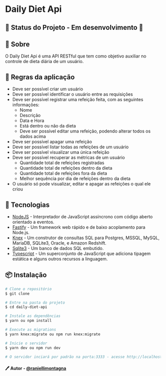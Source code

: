 # Daily Diet Api

## 🚧 Status do Projeto - Em desenvolvimento 🚧

## 📖 Sobre

O Daily Diet Api é uma API RESTful que tem como objetivo auxiliar no controle de dieta diária de um usuário.

## 📏 Regras da aplicação

- Deve ser possível criar um usuário
- Deve ser possível identificar o usuário entre as requisições
- Deve ser possível registrar uma refeição feita, com as seguintes informações:
    - Nome
    - Descrição
    - Data e Hora
    - Está dentro ou não da dieta
    - Deve ser possível editar uma refeição, podendo alterar todos os dados acima
- Deve ser possível apagar uma refeição
- Deve ser possível listar todas as refeições de um usuário
- Deve ser possível visualizar uma única refeição
- Deve ser possível recuperar as métricas de um usuário
    - Quantidade total de refeições registradas
    - Quantidade total de refeições dentro da dieta
    - Quantidade total de refeições fora da dieta
    - Melhor sequência por dia de refeições dentro da dieta
- O usuário só pode visualizar, editar e apagar as refeições o qual ele criou

## 🚀 Tecnologias

- [NodeJS](https://nodejs.org/en/) - Interpretador de JavaScript assíncrono com código aberto orientado a eventos.
- [Fastify](https://www.fastify.io/) - Um framework web rápido e de baixo acoplamento para Node.js.
- [Knex](http://knexjs.org/) - Um construtor de consultas SQL para Postgres, MSSQL, MySQL, MariaDB, SQLite3, Oracle, e Amazon Redshift.
- [Sqlite3](https://www.sqlite.org/index.html) - Um banco de dados SQL embutido.
- [Typescript](https://www.typescriptlang.org/) - Um superconjunto de JavaScript que adiciona tipagem estática e alguns outros recursos a linguagem.

## 📦 Instalação

```bash
# Clone o repositório
$ git clone

# Entre na pasta do projeto
$ cd daily-diet-api

# Instale as dependências
$ yarn ou npm install

# Execute as migrations
$ yarn knex:migrate ou npm run knex:migrate

# Inicie o servidor
$ yarn dev ou npm run dev

# O servidor inciará por padrão na porta:3333 - acesse http://localhost:3333
```

#### 🖊️ Autor - [@raniellimontagna](https://www.github.com/raniellimontagna)

